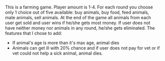 This is a farming game.
Player amount is 1-4. For each round you choose only 1 choice out of five 
available: buy animals, buy food, feed animals, mate animals,
sell animals. At the end of the game all animals from each user get sold
and user wins if he/she gets most money. If user does not have
neither money nor animals in any round, he/she gets eliminated.
The features that I chose to add:
  * If animal's age is more than it's max age, animal dies
  * Animals can get ill with 20% chance and if user does not pay
 for vet or if vet could not help a sick animal, animal dies.
